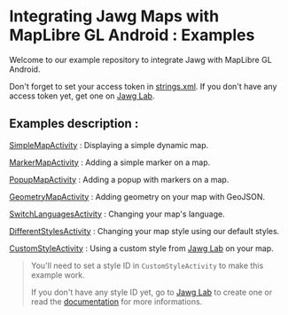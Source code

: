 # Integrating Jawg Maps with MapLibre GL Android : Examples

Welcome to our example repository to integrate Jawg with MapLibre GL Android.

Don't forget to set your access token in [strings.xml](./app/src/main/res/values/strings.xml).
If you don't have any access token yet, get one on [Jawg Lab](https://jawg.io/lab).

## Examples description :

[SimpleMapActivity](./app/src/main/java/io/jawg/SimpleMapActivity.kt) : Displaying a simple dynamic map.

[MarkerMapActivity](./app/src/main/java/io/jawg/MarkerMapActivity.kt) : Adding a simple marker on a map.

[PopupMapActivity](./app/src/main/java/io/jawg/PopupMapActivity.kt) : Adding a popup with markers on a map.

[GeometryMapActivity](./app/src/main/java/io/jawg/GeometryMapActivity.kt) : Adding geometry on your map with GeoJSON.

[SwitchLanguagesActivity](./app/src/main/java/io/jawg/SwitchLanguagesActivity.kt) : Changing your map's language.

[DifferentStylesActivity](./app/src/main/java/io/jawg/DifferentStylesActivity.kt) : Changing your map style using our default styles.

[CustomStyleActivity](./app/src/main/java/io/jawg/CustomStyleActivity.kt) : Using a custom style from [Jawg Lab](https://jawg.io/lab) on your map.

> You'll need to set a style ID in `CustomStyleActivity` to make this example work.
>
> If you don't have any style ID yet, go to [Jawg Lab](https://jawg.io/lab/styles) to create one or read the [documentation](https://jawg.io/docs/maps#get-custom-style-id) for more informations.